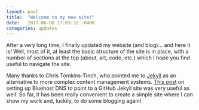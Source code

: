 ```yaml
---
layout: post
title:  "Welcome to my new site!"
date:   2017-06-08 17:03:32 -0400
categories: updates
---
```

After a very long time, I finally updated my website (and blog)... and here it is! Well, most of it, at least the basic structure of the site is in place, with a number of sections at the top (about, art, code, etc.) which I hope you find useful to navigate the site.

Many thanks to Chris Tomkins-Tinch, who pointed me to [Jekyll](http://jekyllrb.com/) as an alternative to more complex content management systems. [This post](http://bryancshepherd.com/Setting-up-Bluehost-DNS-for-a-GitHub-Jekyll-blog/) on setting up Bluehost DNS to point to a GitHub Jekyll site was very useful as well. So far, it has been really convenient to create a simple site where I can show my work and, luckily, to do some blogging again!